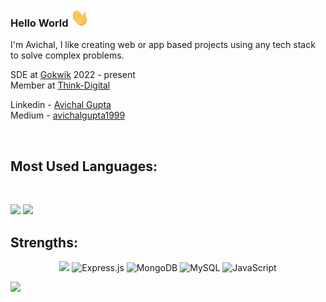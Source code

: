 ### Hello World <img src="https://raw.githubusercontent.com/ABSphreak/ABSphreak/master/gifs/Hi.gif" width="30px">

 I'm Avichal, I like creating web or app based projects using any tech stack to solve complex problems.

 SDE at [Gokwik](https://www.gokwik.co/) 2022 - present
 <br>
 Member at [Think-Digital](https://www.think-digital.in/)
 
 Linkedin - [Avichal Gupta](https://linkedin.com/in/avichal-gupta)<br>
 Medium - [avichalgupta1999](https://medium.com/@avichalgupta1999)<br>
 

 <br>
 
## Most Used Languages:
<br>
 
![](https://github-profile-summary-cards.vercel.app/api/cards/repos-per-language?username=AvichalGupta&theme=monokai) 
![](https://github-profile-summary-cards.vercel.app/api/cards/most-commit-language?username=AvichalGupta&theme=monokai&hide=html)

## Strengths:
<div  align="center">
 <img src="https://img.shields.io/badge/nodejs%20-%23323330.svg?&style=for-the-badge&logo=nodedotjs"/>
 <img alt="Express.js" src="https://img.shields.io/badge/express.js-%23404d59.svg?style=for-the-badge&logo=express&logoColor=%2361DAFB"/>
 <img alt="MongoDB" src ="https://img.shields.io/badge/MongoDB-%234ea94b.svg?style=for-the-badge&logo=mongodb&logoColor=white"/>
 <img alt="MySQL" src="https://img.shields.io/badge/mysql-%2300f.svg?style=for-the-badge&logo=mysql&logoColor=white"/>
 <img alt="JavaScript" src="https://img.shields.io/badge/javascript-%23323330.svg?style=for-the-badge&logo=javascript&logoColor=%23F7DF1E"/>
</div>

![](https://komarev.com/ghpvc/?username=AvichalGupta&style=flat-square)
